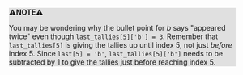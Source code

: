 <div style="margin:2em; background-color: #e0e0e0;">

<strong>⚠️NOTE️️️⚠️</strong>

You may be wondering why the bullet point for *b* says "appeared twice" even though `last_tallies[5]['b'] = 3`. Remember that `last_tallies[5]` is giving the tallies up until index 5, not just *before* index 5. Since `last[5] = 'b'`, `last_tallies[5]['b']` needs to be subtracted by 1 to give the tallies just before reaching index 5.
</div>

